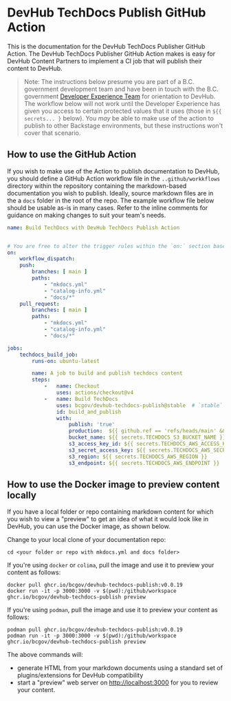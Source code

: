 # DevHub TechDocs Publish GitHub Action

This is the documentation for the DevHub TechDocs Publisher GitHub Action. The DevHub TechDocs Publisher GitHub Action makes is easy for DevHub Content Partners to implement a CI job that will publish their content to DevHub.

> Note: The instructions below presume you are part of a B.C. government development team and have been in touch with the B.C. government [Developer Experience Team](mailto:developer.experience@gov.bc.ca) for orientation to DevHub. The workflow below will not work until the Developer Experience has given you access to certain protected values that it uses (those in `${{ secrets... }` below). You *may* be able to make use of the action to publish to other Backstage environments, but these instructions won't cover that scenario. 

## How to use the GitHub Action

If you wish to make use of the Action to publish documentation to DevHub, you should define a GitHub Action workflow file in the `..github/workkflows` directory within the repository containing the markdown-based documentation you wish to publish. Ideally, source markdown files are in the a `docs` folder in the root of the repo. The example workflow file below should be usable as-is in many cases. Refer to the inline comments for guidance on making changes to suit your team's needs.  

```yaml
name: Build TechDocs with DevHub TechDocs Publish Action


# You are free to alter the trigger rules within the `on:` section based on your team's workflow. As-is, the workflow will run on changes to files matching the  indicated patterns in `path`  contained in any push to the `main` branch or any pull request targeted at the `main` branch. 
on:
    workflow_dispatch:
    push:
        branches: [ main ]
        paths:
            - "mkdocs.yml"
            - "catalog-info.yml"
            - "docs/*"
    pull_request:
        branches: [ main ]
        paths:
            - "mkdocs.yml"
            - "catalog-info.yml"
            - "docs/*"

jobs:
    techdocs_build_job:
        runs-on: ubuntu-latest

        name: A job to build and publish techdocs content
        steps:
            -   name: Checkout
                uses: actions/checkout@v4
            -   name: Build TechDocs
                uses: bcgov/devhub-techdocs-publish@stable  # `stable` will also get the most stable, working version of the Action. If you are asked or wish to use a specific version, you can update this value as needed.  
                id: build_and_publish
                with:
                    publish: 'true'
                    production:  ${{ github.ref == 'refs/heads/main' && 'true' || 'false' }} # You may also wish change the logic in the `production` flag. This example only pushes to the prod DevHub backend when the changes that triggered the job are in `main` branch 
                    bucket_name: ${{ secrets.TECHDOCS_S3_BUCKET_NAME }}
                    s3_access_key_id: ${{ secrets.TECHDOCS_AWS_ACCESS_KEY_ID }}
                    s3_secret_access_key: ${{ secrets.TECHDOCS_AWS_SECRET_ACCESS_KEY }}
                    s3_region: ${{ secrets.TECHDOCS_AWS_REGION }}
                    s3_endpoint: ${{ secrets.TECHDOCS_AWS_ENDPOINT }}
```

## How to use the Docker image to preview content locally

If you have a local folder or repo containing markdown content for which you wish to view a "preview" to get an idea of what it would look like in DevHub, you can use the Docker image, as shown below.

Change to your local clone of your documentation repo:

```shell
cd <your folder or repo with mkdocs.yml and docs folder>
```

If you're using `docker` or `colima`, pull the image and use it to preview your content as follows:
```shell
docker pull ghcr.io/bcgov/devhub-techdocs-publish:v0.0.19
docker run -it -p 3000:3000 -v $(pwd):/github/workspace ghcr.io/bcgov/devhub-techdocs-publish preview
```

If you're using `podman`, pull the image and use it to preview your content as follows:
```
podman pull ghcr.io/bcgov/devhub-techdocs-publish:v0.0.19
podman run -it -p 3000:3000 -v $(pwd):/github/workspace ghcr.io/bcgov/devhub-techdocs-publish preview
```

The above commands will:

- generate HTML from your markdown documents using a standard set of plugins/extensions for DevHub compatibility
- start a "preview" web server on [http://localhost:3000](http://localhost:3000) for you to review your content.


